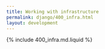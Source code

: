 ```yaml
---
title: Working with infrastructure
permalink: django/400_infra.html
layout: development
---
```


{% include 400_infra.md.liquid %}